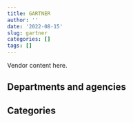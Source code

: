 ```yaml
---
title: GARTNER
author: ''
date: '2022-08-15'
slug: gartner
categories: []
tags: []
---
```


<script src="/rmarkdown-libs/htmlwidgets/htmlwidgets.js"></script>
<link href="/rmarkdown-libs/datatables-css/datatables-crosstalk.css" rel="stylesheet" />
<script src="/rmarkdown-libs/datatables-binding/datatables.js"></script>
<script src="/rmarkdown-libs/jquery/jquery-3.6.0.min.js"></script>
<link href="/rmarkdown-libs/dt-core-bootstrap/css/dataTables.bootstrap.min.css" rel="stylesheet" />
<link href="/rmarkdown-libs/dt-core-bootstrap/css/dataTables.bootstrap.extra.css" rel="stylesheet" />
<script src="/rmarkdown-libs/dt-core-bootstrap/js/jquery.dataTables.min.js"></script>
<script src="/rmarkdown-libs/dt-core-bootstrap/js/dataTables.bootstrap.min.js"></script>
<link href="/rmarkdown-libs/crosstalk/css/crosstalk.min.css" rel="stylesheet" />
<script src="/rmarkdown-libs/crosstalk/js/crosstalk.min.js"></script>
<script src="/rmarkdown-libs/htmlwidgets/htmlwidgets.js"></script>
<link href="/rmarkdown-libs/datatables-css/datatables-crosstalk.css" rel="stylesheet" />
<script src="/rmarkdown-libs/datatables-binding/datatables.js"></script>
<script src="/rmarkdown-libs/jquery/jquery-3.6.0.min.js"></script>
<link href="/rmarkdown-libs/dt-core-bootstrap/css/dataTables.bootstrap.min.css" rel="stylesheet" />
<link href="/rmarkdown-libs/dt-core-bootstrap/css/dataTables.bootstrap.extra.css" rel="stylesheet" />
<script src="/rmarkdown-libs/dt-core-bootstrap/js/jquery.dataTables.min.js"></script>
<script src="/rmarkdown-libs/dt-core-bootstrap/js/dataTables.bootstrap.min.js"></script>
<link href="/rmarkdown-libs/crosstalk/css/crosstalk.min.css" rel="stylesheet" />
<script src="/rmarkdown-libs/crosstalk/js/crosstalk.min.js"></script>

Vendor content here.

## Departments and agencies

<div id="htmlwidget-1" style="width:100%;height:auto;" class="datatables html-widget"></div>
<script type="application/json" data-for="htmlwidget-1">{"x":{"style":"bootstrap","filter":"none","vertical":false,"data":[["<a href=\"/departments/aafc-aac/\">Agriculture and Agri-Food Canada<\/a>","<a href=\"/departments/aandc-aadnc/\">Crown-Indigenous Relations and Northern Affairs Canada<\/a>","<a href=\"/departments/atssc-scdata/\">Administrative Tribunals Support Service of Canada<\/a>","<a href=\"/departments/cbsa-asfc/\">Canada Border Services Agency<\/a>","<a href=\"/departments/ced-dec/\">Canada Economic Development for Quebec Regions<\/a>","<a href=\"/departments/cer-rec/\">Canada Energy Regulator<\/a>","<a href=\"/departments/cfia-acia/\">Canadian Food Inspection Agency<\/a>","<a href=\"/departments/chrc-ccdp/\">Canadian Human Rights Commission<\/a>","<a href=\"/departments/cic/\">Immigration, Refugees and Citizenship Canada<\/a>","<a href=\"/departments/cihr-irsc/\">Canadian Institutes of Health Research<\/a>","<a href=\"/departments/cnsc-ccsn/\">Canadian Nuclear Safety Commission<\/a>","<a href=\"/departments/cra-arc/\">Canada Revenue Agency<\/a>","<a href=\"/departments/crtc/\">Canadian Radio-television and Telecommunications Commission<\/a>","<a href=\"/departments/csa-asc/\">Canadian Space Agency<\/a>","<a href=\"/departments/csc-scc/\">Correctional Service of Canada<\/a>","<a href=\"/departments/csps-efpc/\">Canada School of Public Service<\/a>","<a href=\"/departments/cta-otc/\">Canadian Transportation Agency<\/a>","<a href=\"/departments/dfatd-maecd/\">Global Affairs Canada<\/a>","<a href=\"/departments/dfo-mpo/\">Fisheries and Oceans Canada<\/a>","<a href=\"/departments/dnd-mdn/\">National Defence<\/a>","<a href=\"/departments/ec/\">Environment and Climate Change Canada<\/a>","<a href=\"/departments/elections/\">Elections Canada<\/a>","<a href=\"/departments/esdc-edsc/\">Employment and Social Development Canada<\/a>","<a href=\"/departments/fcac-acfc/\">Financial Consumer Agency of Canada<\/a>","<a href=\"/departments/feddevontario/\">Federal Economic Development Agency for Southern Ontario<\/a>","<a href=\"/departments/fintrac-canafe/\">Financial Transactions and Reports Analysis Centre of Canada<\/a>","<a href=\"/departments/hc-sc/\">Health Canada<\/a>","<a href=\"/departments/ic/\">Innovation, Science and Economic Development Canada<\/a>","<a href=\"/departments/infc/\">Infrastructure Canada<\/a>","<a href=\"/departments/irb-cisr/\">Immigration and Refugee Board of Canada<\/a>","<a href=\"/departments/isc-sac/\">Indigenous Services Canada<\/a>","<a href=\"/departments/jus/\">Department of Justice Canada<\/a>","<a href=\"/departments/lac-bac/\">Library and Archives Canada<\/a>","<a href=\"/departments/mgerc-ceegm/\">Military Grievances External Review Committee<\/a>","<a href=\"/departments/nrc-cnrc/\">National Research Council Canada<\/a>","<a href=\"/departments/nrcan-rncan/\">Natural Resources Canada<\/a>","<a href=\"/departments/nserc-crsng/\">Natural Sciences and Engineering Research Council of Canada<\/a>","<a href=\"/departments/oag-bvg/\">Office of the Auditor General of Canada<\/a>","<a href=\"/departments/ocol-clo/\">Office of the Commissioner of Official Languages<\/a>","<a href=\"/departments/oic-ci/\">Office of the Information Commissioner of Canada<\/a>","<a href=\"/departments/opc-cpvp/\">Office of the Privacy Commissioner of Canada<\/a>","<a href=\"/departments/osfi-bsif/\">Office of the Superintendent of Financial Institutions Canada<\/a>","<a href=\"/departments/pch/\">Canadian Heritage<\/a>","<a href=\"/departments/pco-bcp/\">Privy Council Office<\/a>","<a href=\"/departments/phac-aspc/\">Public Health Agency of Canada<\/a>","<a href=\"/departments/ppsc-sppc/\">Public Prosecution Service of Canada<\/a>","<a href=\"/departments/ps-sp/\">Public Safety Canada<\/a>","<a href=\"/departments/psc-cfp/\">Public Service Commission of Canada<\/a>","<a href=\"/departments/pwgsc-tpsgc/\">Public Services and Procurement Canada<\/a>","<a href=\"/departments/rcmp-grc/\">Royal Canadian Mounted Police<\/a>","<a href=\"/departments/ssc-spc/\">Shared Services Canada<\/a>","<a href=\"/departments/statcan/\">Statistics Canada<\/a>","<a href=\"/departments/tbs-sct/\">Treasury Board of Canada Secretariat<\/a>","<a href=\"/departments/tc/\">Transport Canada<\/a>","<a href=\"/departments/vac-acc/\">Veterans Affairs Canada<\/a>","<a href=\"/departments/wage/\">Department for Women and Gender Equality<\/a>"],["$   575,879.07","$   356,429.82","$   181,993.97","$ 1,782,513.01","$   152,663.46",null,"$   551,303.82",null,"$ 1,335,534.21","$       173.77","$   158,091.76","$ 1,003,779.16","$     8,105.26",null,"$   973,026.13",null,"$    19,092.40","$ 1,557,181.15","$    23,251.64","$ 1,467,705.60","$   100,653.65","$   689,223.98","$ 1,391,617.50","$    45,620.89",null,"$     9,981.54","$   311,821.96","$ 1,029,209.21","$   135,279.67",null,null,"$   483,576.87","$   137,243.32","$    22,188.79","$   630,803.07","$   469,759.15","$    28,308.61","$    58,100.70","$    40,804.83",null,null,"$    91,563.24","$   724,124.10",null,"$    28,721.88","$   118,152.80","$    28,280.09","$   106,547.33","$ 1,946,503.21","$ 2,006,964.18","$ 3,202,300.54","$   245,017.21","$ 2,323,498.12","$   347,948.86",null,null],["$   530,318.75","$ 1,792,981.90","$    44,231.33","$ 2,899,183.69","$   232,893.24",null,"$   197,001.26",null,"$ 4,096,161.19","$    63,431.71","$   212,930.71","$ 1,420,443.61","$    33,248.05",null,"$   786,512.88",null,"$    56,041.19","$ 2,468,630.14","$   373,780.60","$ 3,647,997.49","$   386,398.71","$   649,958.36","$ 1,511,373.44","$    37,140.48","$    33,406.56","$   104,182.36","$   660,821.21","$   455,995.58","$   288,277.23",null,"$    90,441.70","$   217,356.12","$   177,411.46",null,"$   323,441.85","$   177,323.45","$   399,818.38","$    83,533.55","$    20,486.37","$    15,639.51","$    76,515.86","$   196,974.57","$   153,395.56",null,"$    71,347.50",null,"$   150,871.98","$   438,060.29","$ 5,778,544.26","$ 3,299,622.26","$ 3,297,563.30","$   329,052.01","$ 2,142,610.47","$ 1,514,377.36","$    63,673.77",null],["$   380,583.04","$   483,841.18","$   284,937.67","$ 3,795,866.27","$   318,869.16",null,"$   736,191.96","$    81,661.34","$ 3,181,746.22","$   104,041.42","$   350,209.87","$   508,808.09","$    25,539.13","$    21,346.99","$   400,728.69","$    38,681.64","$    42,494.46","$   793,199.75","$   851,394.71","$ 4,452,057.83","$   397,817.09","$   684,916.56","$ 3,055,245.05","$   455,449.12","$   151,700.34",null,"$   623,713.35","$   569,008.16","$   301,139.86","$     5,704.31","$   483,841.18","$    27,751.20","$   314,274.11",null,"$   545,804.08","$   188,823.00","$ 1,021,109.14","$   250,053.20",null,"$    64,313.35","$    78,803.87","$   344,222.82",null,null,"$    59,972.50","$   245,529.08",null,"$   323,531.12","$ 4,889,265.92","$ 1,242,722.52","$ 6,383,628.21","$    91,132.15","$ 1,935,040.51","$   562,248.52","$   353,663.78","$       226.04"],["$   484,453.90",null,null,"$ 3,081,499.49","$   185,420.08","$    13,768.52","$   528,182.67","$    59,956.10","$ 3,499,296.77","$   156,297.81","$   440,367.79","$ 2,266,333.69","$    20,108.66","$    15,333.76","$   676,098.74","$    27,935.49",null,"$ 5,797,089.38","$ 1,455,048.35","$ 7,647,667.25","$   108,353.08","$   437,863.79","$ 4,968,152.21","$ 1,482,074.90","$    41,900.22",null,"$   341,925.93","$   403,885.03","$   127,003.01","$   142,838.21",null,"$   273,915.64","$    31,031.87",null,"$   339,114.63","$     5,112.32","$   945,542.08","$   533,659.08",null,"$    67,807.26","$    78,803.87","$   337,257.88","$   151,565.07","$     6,960.37","$ 2,103,898.02","$    29,174.04",null,null,"$ 6,606,801.01","$ 2,614,631.93","$ 8,320,856.94","$   647,769.65","$ 1,092,549.56","$   540,774.87","$   608,453.04","$   115,154.68"]],"container":"<table class=\"table table-striped table-hover row-border order-column display\">\n  <thead>\n    <tr>\n      <th>Department<\/th>\n      <th>2017-2018<\/th>\n      <th>2018-2019<\/th>\n      <th>2019-2020<\/th>\n      <th>2020-2021<\/th>\n    <\/tr>\n  <\/thead>\n<\/table>","options":{"order":[[4,"desc"]],"pageLength":10,"autoWidth":true,"columnDefs":[],"orderClasses":false}},"evals":[],"jsHooks":[]}</script>

## Categories

<div id="htmlwidget-2" style="width:100%;height:auto;" class="datatables html-widget"></div>
<script type="application/json" data-for="htmlwidget-2">{"x":{"style":"bootstrap","filter":"none","vertical":false,"data":[["<a href=\"/categories/1_facilities_and_construction/\">Facilities and construction<\/a>","<a href=\"/categories/10_office_management/\">Office management<\/a>","<a href=\"/categories/11_defence/\">Defence<\/a>","<a href=\"/categories/2_professional_services/\">Professional services<\/a>","<a href=\"/categories/3_information_technology/\">Information technology<\/a>","<a href=\"/categories/6_industrial_products_and_services/\">Industrial products and services<\/a>","<a href=\"/categories/7_travel/\">Travel<\/a>","<a href=\"/categories/9_human_capital/\">Human capital<\/a>"],["$    185,703.79","$    264,555.00","$    783,854.45","$ 11,403,441.50","$  8,766,217.71","$    114,603.01","$    214,379.08","$  5,167,785.00"],["$    407,553.38","$    156,502.18","$    946,791.42","$ 16,070,003.61","$ 16,141,085.49",null,"$     34,021.10","$  8,245,446.07"],["$    321,289.30","$        287.19","$  1,037,891.76","$ 13,461,861.27","$ 18,445,348.78","$     76,755.43",null,"$  9,159,415.86"],["$    105,955.59","$    450,142.28","$  1,900,962.38","$ 18,307,714.46","$ 18,313,130.89","$     28,067.28",null,"$ 20,753,715.73"]],"container":"<table class=\"table table-striped table-hover row-border order-column display\">\n  <thead>\n    <tr>\n      <th>Category<\/th>\n      <th>2017-2018<\/th>\n      <th>2018-2019<\/th>\n      <th>2019-2020<\/th>\n      <th>2020-2021<\/th>\n    <\/tr>\n  <\/thead>\n<\/table>","options":{"order":[[4,"desc"]],"pageLength":20,"autoWidth":true,"columnDefs":[],"orderClasses":false,"lengthMenu":[10,20,25,50,100]}},"evals":[],"jsHooks":[]}</script>
